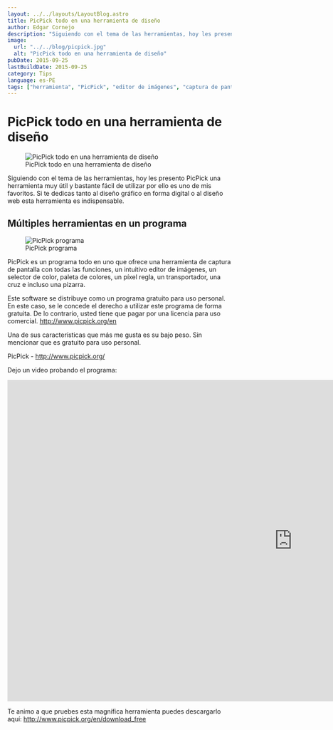```yaml
---
layout: ../../layouts/LayoutBlog.astro
title: PicPick todo en una herramienta de diseño
author: Edgar Cornejo
description: "Siguiendo con el tema de las herramientas, hoy les presento PicPick una herramienta muy útil y bastante fácil de utilizar por ello es uno de mis favoritos. Si te dedicas tanto al diseño gráfico en forma digital o al diseño web esta herramienta es indispensable."
image:
  url: "../../blog/picpick.jpg"
  alt: "PicPick todo en una herramienta de diseño"
pubDate: 2015-09-25
lastBuildDate: 2015-09-25
category: Tips
language: es-PE
tags: ["herramienta", "PicPick", "editor de imágenes", "captura de pantalla", "programa"]
---
```


# PicPick todo en una herramienta de diseño

<figure>
  <img src="../../blog/picpick.jpg" alt="PicPick todo en una herramienta de diseño"/>
  <figcaption>PicPick todo en una herramienta de diseño</figcaption>
</figure>

Siguiendo con el tema de las herramientas, hoy les presento PicPick una herramienta muy útil y bastante fácil de utilizar por ello es uno de mis favoritos. Si te dedicas tanto al diseño gráfico en forma digital o al diseño web esta herramienta es indispensable.

## Múltiples herramientas en un programa

<figure>
  <img src="../../blog/picpick-programa.png" alt="PicPick programa"/>
  <figcaption>PicPick programa</figcaption>
</figure>

PicPick es un programa todo en uno que ofrece una herramienta de captura de pantalla con todas las funciones, un intuitivo editor de imágenes, un selector de color, paleta de colores, un píxel regla, un transportador, una cruz e incluso una pizarra.

Este software se distribuye como un programa gratuito para uso personal. En este caso, se le concede el derecho a utilizar este programa de forma gratuita. De lo contrario, usted tiene que pagar por una licencia para uso comercial.
<http://www.picpick.org/en>

Una de sus características que más me gusta es su bajo peso. Sin mencionar que es gratuito para uso personal.

PicPick - <http://www.picpick.org/>

Dejo un video probando el programa:

<div class="wrapper-iframe">
<iframe width="1280" height="722" src="https://www.youtube.com/embed/8qzmmG6SL2o" title="Probando - PicPick - Herramienta para Diseñadores (recomendado) @devcornejo" frameborder="0" allow="accelerometer; autoplay; clipboard-write; encrypted-media; gyroscope; picture-in-picture; web-share" allowfullscreen></iframe>
</div>

Te animo a que pruebes esta magnífica herramienta puedes descargarlo aquí: <http://www.picpick.org/en/download_free>